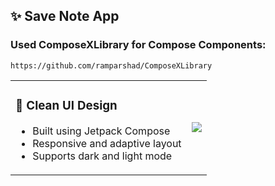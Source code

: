## ✨ Save Note App
### Used ComposeXLibrary for Compose Components: 
 ```
https://github.com/ramparshad/ComposeXLibrary
```


<table>
<tr>
<td>

### 📱 Clean UI Design

- Built using Jetpack Compose  
- Responsive and adaptive layout  
- Supports dark and light mode  

</td>
<td>

<img src="[https://via.placeholder.com/300x600.png?text=UI+Preview](https://www.bing.com/images/search?view=detailV2&ccid=t57OzeAT&id=1CCCBB65825E5FB93F10CA6D29EFDBBFEB5CDF27&thid=OIP.t57OzeATZKjBDDrzXqbc5gHaE7&mediaurl=https%3a%2f%2fimg-19.commentcamarche.net%2fP51ArxVXHJKsgdTzGDaqajlWJ3s%3d%2f1500x%2fsmart%2f7b5dd43e607643fea1a61960e3f66fc4%2fccmcms-commentcamarche%2f39481621.jpg&exph=999&expw=1500&q=image&simid=608026907689704265&FORM=IRPRST&ck=0D54F216D075AD6E0ABC46B3AAB7E80A&selectedIndex=21&itb=0)"/>

</td>
</tr>
</table>
